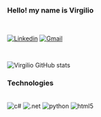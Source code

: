 ### Hello! my name is Virgilio 
<br>

[![Linkedin](https://img.shields.io/badge/LinkedIn-0077B5?style=for-the-badge&logo=linkedin&logoColor=white)](https://www.linkedin.com/in/virgilio-breda-4563b1259/)
[![Gmail](https://img.shields.io/badge/Gmail-D14836?style=for-the-badge&logo=gmail&logoColor=white)](https://mail.google.com/mail/u/0/?hl=pt-BR#inbox?compose=CllgCHrhTWBRQSVMXNxrjZvdPWXCqsSZgTVMGtcScPTMMRWTHNNBCHMHxrffSKXvgXxHqGjXDZg)

<br>

![Virgilio GitHub stats](https://github-readme-stats.vercel.app/api?username=virgiliobreda&show_icons=true&theme=tokyonight)

### Technologies
<div style="display: inline_block"><br/>
    <img align="center" alt="c#" src ="https://img.shields.io/badge/C%23-239120?style=for-the-badge&logo=c-sharp&logoColor=white">
    <img align="center" alt=".net" src ="https://img.shields.io/badge/.NET-5C2D91?style=for-the-badge&logo=.net&logoColor=white"
    center" alt="html5">
     <img align="center" alt="python" src ="https://img.shields.io/badge/Python-14354C?style=for-the-badge&logo=python&logoColor=white">    
    <img align="center" alt="html5" src ="https://img.shields.io/badge/HTML-239120?style=for-the-badge&logo=html5&logoColor=white">
</div><br/>
